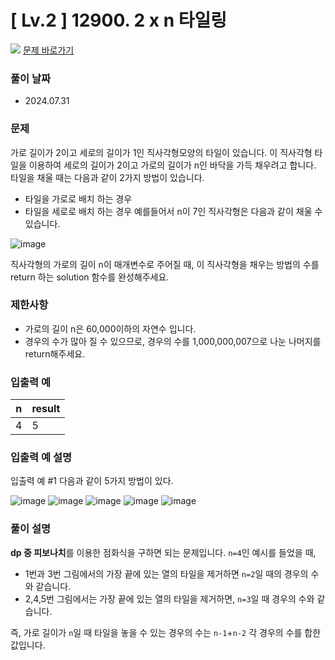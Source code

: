 # [ Lv.2 ] 12900. 2 x n 타일링

<img src="https://img.shields.io/badge/JavaScript-orange?style=flat&logo=javascript&logoColor=auto"/> [문제 바로가기](https://school.programmers.co.kr/learn/courses/30/lessons/12900)

### 풀이 날짜

- 2024.07.31

### 문제

가로 길이가 2이고 세로의 길이가 1인 직사각형모양의 타일이 있습니다. 이 직사각형 타일을 이용하여 세로의 길이가 2이고 가로의 길이가 n인 바닥을 가득 채우려고 합니다. 타일을 채울 때는 다음과 같이 2가지 방법이 있습니다.

- 타일을 가로로 배치 하는 경우
- 타일을 세로로 배치 하는 경우
  예를들어서 n이 7인 직사각형은 다음과 같이 채울 수 있습니다.

![image](https://i.imgur.com/29ANX0f.png)

직사각형의 가로의 길이 n이 매개변수로 주어질 때, 이 직사각형을 채우는 방법의 수를 return 하는 solution 함수를 완성해주세요.

### 제한사항

- 가로의 길이 n은 60,000이하의 자연수 입니다.
- 경우의 수가 많아 질 수 있으므로, 경우의 수를 1,000,000,007으로 나눈 나머지를 return해주세요.

### 입출력 예

| n   | result |
| --- | ------ |
| 4   | 5      |

### 입출력 예 설명

입출력 예 #1
다음과 같이 5가지 방법이 있다.

![image](https://i.imgur.com/keiKrD3.png)
![image](https://i.imgur.com/O9GdTE0.png)
![image](https://i.imgur.com/IZBmc6M.png)
![image](https://i.imgur.com/29LWVzK.png)
![image](https://i.imgur.com/z64JbNf.png)

### 풀이 설명

**dp 중 피보나치**를 이용한 점화식을 구하면 되는 문제입니다.
`n=4`인 예시를 들었을 때,

- 1번과 3번 그림에서의 가장 끝에 있는 열의 타일을 제거하면 `n=2`일 때의 경우의 수와 같습니다.
- 2,4,5번 그림에서는 가장 끝에 있는 열의 타일을 제거하면, `n=3`일 때 경우의 수와 같습니다.

즉, 가로 길이가 `n`일 때 타일을 놓을 수 있는 경우의 수는 `n-1`+`n-2` 각 경우의 수를 합한 값입니다.
